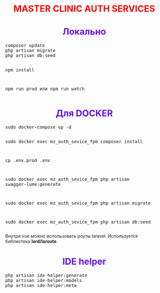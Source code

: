 <h1 style="text-align: center;color: red">MASTER CLINIC AUTH SERVICES</h1>

<h1 style="text-align: center;color: #6610f2">Локально</h1>  
<pre>
composer update
php artisan migrate
php artisan db:seed

npm install

npm run prod 
    или
npm run watch
</pre>




<h1 style="text-align: center;color: #6610f2">Для DOCKER</h1>  
<pre>
sudo docker-compose up -d

sudo docker exec mz_auth_sevice_fpm composer install

cp .env.prod .env

sudo docker exec mz_auth_sevice_fpm php artisan swagger-lume:generate

sudo docker exec mz_auth_sevice_fpm php artisan migrate

sudo docker exec mz_auth_sevice_fpm php artisan db:seed
</pre> 


Внутри vue можно использовать роуты laravel. 
Используется библиотека <b>lord/laroute</b>


<h1 style="text-align: center;color: #6610f2">IDE helper</h1> 
<pre>
php artisan ide-helper:generate
php artisan ide-helper:models
php artisan ide-helper:meta
</pre>
